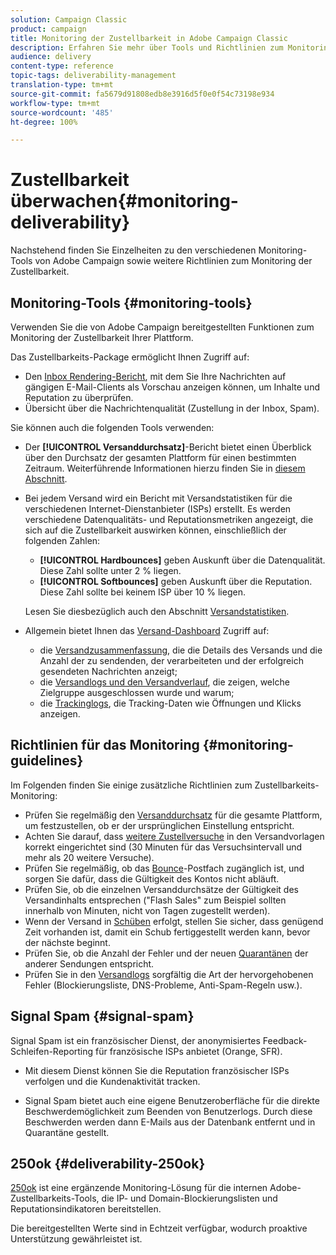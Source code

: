 ```yaml
---
solution: Campaign Classic
product: campaign
title: Monitoring der Zustellbarkeit in Adobe Campaign Classic
description: Erfahren Sie mehr über Tools und Richtlinien zum Monitoring der Zustellbarkeit in Adobe Campaign Classic.
audience: delivery
content-type: reference
topic-tags: deliverability-management
translation-type: tm+mt
source-git-commit: fa5679d91808edb8e3916d5f0e0f54c73198e934
workflow-type: tm+mt
source-wordcount: '485'
ht-degree: 100%

---
```



# Zustellbarkeit überwachen{#monitoring-deliverability}

Nachstehend finden Sie Einzelheiten zu den verschiedenen Monitoring-Tools von Adobe Campaign sowie weitere Richtlinien zum Monitoring der Zustellbarkeit.

## Monitoring-Tools {#monitoring-tools}

Verwenden Sie die von Adobe Campaign bereitgestellten Funktionen zum Monitoring der Zustellbarkeit Ihrer Plattform.

Das Zustellbarkeits-Package ermöglicht Ihnen Zugriff auf:

* Den [Inbox Rendering-Bericht](../../delivery/using/inbox-rendering.md), mit dem Sie Ihre Nachrichten auf gängigen E-Mail-Clients als Vorschau anzeigen können, um Inhalte und Reputation zu überprüfen.
* Übersicht über die Nachrichtenqualität (Zustellung in der Inbox, Spam).

Sie können auch die folgenden Tools verwenden:

* Der **[!UICONTROL Versanddurchsatz]**-Bericht bietet einen Überblick über den Durchsatz der gesamten Plattform für einen bestimmten Zeitraum. Weiterführende Informationen hierzu finden Sie in [diesem Abschnitt](../../reporting/using/global-reports.md#delivery-throughput).
* Bei jedem Versand wird ein Bericht mit Versandstatistiken für die verschiedenen Internet-Dienstanbieter (ISPs) erstellt. Es werden verschiedene Datenqualitäts- und Reputationsmetriken angezeigt, die sich auf die Zustellbarkeit auswirken können, einschließlich der folgenden Zahlen:
   * **[!UICONTROL Hardbounces]** geben Auskunft über die Datenqualität. Diese Zahl sollte unter 2 % liegen.
   * **[!UICONTROL Softbounces]** geben Auskunft über die Reputation. Diese Zahl sollte bei keinem ISP über 10 % liegen.

   Lesen Sie diesbezüglich auch den Abschnitt [Versandstatistiken](../../reporting/using/global-reports.md#delivery-statistics).
* Allgemein bietet Ihnen das [Versand-Dashboard](../../delivery/using/about-delivery-monitoring.md) Zugriff auf:
   * die [Versandzusammenfassung](../../delivery/using/delivery-dashboard.md#delivery-summary), die die Details des Versands und die Anzahl der zu sendenden, der verarbeiteten und der erfolgreich gesendeten Nachrichten anzeigt;
   * die [Versandlogs und den Versandverlauf](../../delivery/using/delivery-dashboard.md#delivery-logs-and-history), die zeigen, welche Zielgruppe ausgeschlossen wurde und warum;
   * die [Trackinglogs](../../delivery/using/delivery-dashboard.md#tracking-logs), die Tracking-Daten wie Öffnungen und Klicks anzeigen.

## Richtlinien für das Monitoring {#monitoring-guidelines}

Im Folgenden finden Sie einige zusätzliche Richtlinien zum Zustellbarkeits-Monitoring:

* Prüfen Sie regelmäßig den [Versanddurchsatz](../../reporting/using/global-reports.md#delivery-throughput) für die gesamte Plattform, um festzustellen, ob er der ursprünglichen Einstellung entspricht.
* Achten Sie darauf, dass [weitere Zustellversuche](../../delivery/using/understanding-delivery-failures.md#retries-after-a-delivery-temporary-failure) in den Versandvorlagen korrekt eingerichtet sind (30 Minuten für das Versuchsintervall und mehr als 20 weitere Versuche).
* Prüfen Sie regelmäßig, ob das [Bounce](../../delivery/using/understanding-delivery-failures.md#bounce-mail-management)-Postfach zugänglich ist, und sorgen Sie dafür, dass die Gültigkeit des Kontos nicht abläuft.
* Prüfen Sie, ob die einzelnen Versanddurchsätze der Gültigkeit des Versandinhalts entsprechen (&quot;Flash Sales&quot; zum Beispiel sollten innerhalb von Minuten, nicht von Tagen zugestellt werden).
* Wenn der Versand in [Schüben](../../delivery/using/steps-sending-the-delivery.md#sending-using-multiple-waves) erfolgt, stellen Sie sicher, dass genügend Zeit vorhanden ist, damit ein Schub fertiggestellt werden kann, bevor der nächste beginnt.
* Prüfen Sie, ob die Anzahl der Fehler und der neuen [Quarantänen](../../delivery/using/understanding-quarantine-management.md) der anderer Sendungen entspricht.
* Prüfen Sie in den [Versandlogs](../../delivery/using/delivery-dashboard.md#delivery-logs-and-history) sorgfältig die Art der hervorgehobenen Fehler (Blockierungsliste, DNS-Probleme, Anti-Spam-Regeln usw.).

## Signal Spam {#signal-spam}

Signal Spam ist ein französischer Dienst, der anonymisiertes Feedback-Schleifen-Reporting für französische ISPs anbietet (Orange, SFR).

* Mit diesem Dienst können Sie die Reputation französischer ISPs verfolgen und die Kundenaktivität tracken.

* Signal Spam bietet auch eine eigene Benutzeroberfläche für die direkte Beschwerdemöglichkeit zum Beenden von Benutzerlogs. Durch diese Beschwerden werden dann E-Mails aus der Datenbank entfernt und in Quarantäne gestellt.

## 250ok {#deliverability-250ok}

[250ok](https://250ok.com/) ist eine ergänzende Monitoring-Lösung für die internen Adobe-Zustellbarkeits-Tools, die IP- und Domain-Blockierungslisten und Reputationsindikatoren bereitstellen.

Die bereitgestellten Werte sind in Echtzeit verfügbar, wodurch proaktive Unterstützung gewährleistet ist.

<!--### Delivery Reports - Broadcast Statistics {#broadcast-statistics}

Each delivery will generate a broadcast statistics report when you open a delivery in the “Deliveries List”, which includes some reputation metrics that may impact your deliverability.-->
